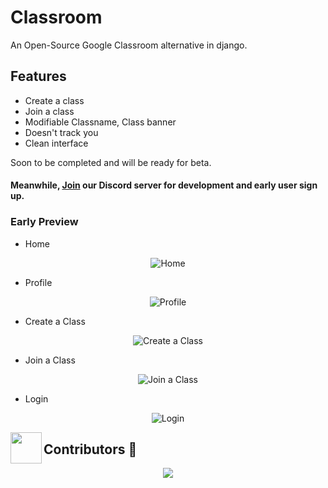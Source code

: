 # Classroom
An Open-Source Google Classroom alternative in django.

## Features
- Create a class
- Join a class
- Modifiable Classname, Class banner
- Doesn't track you
- Clean interface

Soon to be completed and will be ready for beta.

#### Meanwhile, [Join](https://discord.gg/MF7Mn9q) our Discord server for development and early user sign up.

### Early Preview

- Home 
<p align="center">
  <img src="https://i.imgur.com/0pXAU4k.png" title="Home"/>
</p>

- Profile 
<p align="center">
  <img src="https://i.imgur.com/OGRr6pr.png" title="Profile"/>
</p>

- Create a Class 
<p align="center">
  <img src="https://i.imgur.com/aCinQjH.png" title="Create a Class"/>
</p>

- Join a Class 
<p align="center">
  <img src="https://i.imgur.com/doBiQQX.png" title="Join a Class"/>
</p>

- Login 
<p align="center">
  <img src="https://i.imgur.com/uTmquey.png" title="Login"/>
</p>


<img align="left" src="https://posthog-static-files.s3.us-east-2.amazonaws.com/Website-Assets/rebrand/icons/Untitled_Artwork+2+copy+15+1.jpg" width="50px" />

## Contributors 🦸

<p align="center">
  <a href="https://github.com/parthpandyappp/Classroom/graphs/contributors"><img src="https://contributors-img.web.app/image?repo=parthpandyappp/Classroom" /></a>
</p>

